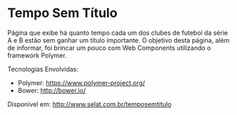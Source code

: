 Tempo Sem Título
================

Página que exibe há quanto tempo cada um dos clubes de futebol da série A e B estão sem ganhar um título importante.
O objetivo desta página, além de informar, foi brincar um pouco com Web Components utilizando o framework Polymer.

Tecnologias Envolvidas:
* Polymer: https://www.polymer-project.org/
* Bower: http://bower.io/

Disponível em: http://www.selat.com.br/temposemtitulo

